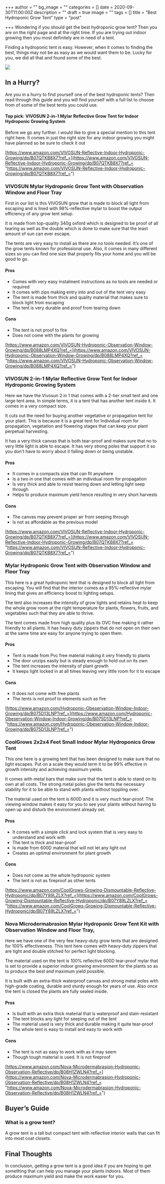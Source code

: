 +++
author = ""
bg_image = ""
categories = []
date = 2020-09-30T11:00:00Z
description = ""
draft = true
image = ""
tags = []
title = "Best Hydroponic Grow Tent"
type = "post"

+++
Wondering if you should get the best hydroponic grow tent? Then you are on the right page and at the right time. If you are trying out indoor growing then you most definitely are in need of a tent.

Finding a hydroponic tent is easy. However, when it comes to finding the best, things may not be as easy as we would want them to be. Lucky for you, we did all that and found some of the best.

![](/images/pexels-iconcom-736779.jpg)

## In a Hurry?

Are you in a hurry to find yourself one of the best hydroponic tents? Then read through this guide and you will find yourself with a full list to choose from of some of the best tents you could use.

#### Top pick: VIVOSUN 2-in-1 Mylar Reflective Grow Tent for Indoor Hydroponic Growing System

Before we go any further. I would like to give a special mention to this tent right here. It comes in just the right size for any indoor growing you might have planned so be sure to check it out

[https://www.amazon.com/VIVOSUN-Reflective-Indoor-Hydroponic-Growing/dp/B07QTKB8X7?ref_=](https://www.amazon.com/VIVOSUN-Reflective-Indoor-Hydroponic-Growing/dp/B07QTKB8X7?ref_= "https://www.amazon.com/VIVOSUN-Reflective-Indoor-Hydroponic-Growing/dp/B07QTKB8X7?ref_=")

### VIVOSUN Mylar Hydroponic Grow Tent with Observation Window and Floor Tray

First in our list is this VIVOSUN grow that is made to block all light from escaping and is lined with 98%-reflective mylar to boost the output efficiency of any grow tent setup.

It is made from top-quality 340g oxford which is designed to be proof of all tearing as well as the double which is done to make sure that the least amount of sun can ever escape.

The tents are very easy to install as there are no tools needed. It’s one of the grow tents known for professional use. Also, it comes in many different sizes so you can find one size that properly fits your home and you will be good to go.

#### Pros

* Comes with very easy instalment instructions as no tools are needed or required
* It comes with zips making entry into and out of the tent very easy
* The tent is made from thick and quality material that makes sure to block light from escaping
* The tent is very durable and proof from tearing down

#### Cons

* The tent is not proof to fire
* Does not come with the plants for growing

[https://www.amazon.com/VIVOSUN-Hydroponic-Observation-Window-Growing/dp/B088LMP4XQ?ref_=](https://www.amazon.com/VIVOSUN-Hydroponic-Observation-Window-Growing/dp/B088LMP4XQ?ref_= "https://www.amazon.com/VIVOSUN-Hydroponic-Observation-Window-Growing/dp/B088LMP4XQ?ref_=")

### VIVOSUN 2-in-1 Mylar Reflective Grow Tent for Indoor Hydroponic Growing System

Here we have the Vivosun 2 in 1 that comes with a 2-tier small tent and one large tent area. In simple terms, it is a tent that has another tent inside it. It comes in a very compact size.

It cuts out the need for buying another vegetative or propagation tent for your plant. This is because it is a great tent for Individual room for propagation, vegetation and flowering stages that can keep your plant perpetual harvesting.

It has a very thick canvas that is both tear-proof and makes sure that no to very little light is able to escape. It has very strong poles that support it so you don't have to worry about it falling down or being unstable.

#### Pros

* It comes in a compacts size that can fit anywhere
* Is a two in one that comes with an individual room for propagation
* Is very thick and able to resist tearing down and letting light seep through
* Helps to produce maximum yield hence resulting in very short harvests

#### Cons

* The canvas may prevent proper air from seeping through
* Is not as affordable as the previous model

[https://www.amazon.com/VIVOSUN-Reflective-Indoor-Hydroponic-Growing/dp/B07QTKB8X7?ref_=](https://www.amazon.com/VIVOSUN-Reflective-Indoor-Hydroponic-Growing/dp/B07QTKB8X7?ref_= "https://www.amazon.com/VIVOSUN-Reflective-Indoor-Hydroponic-Growing/dp/B07QTKB8X7?ref_=")

### Mylar Hydroponic Grow Tent with Observation Window and Floor Tray

This here is a great hydroponic tent that is designed to block all light from escaping. You will find that the interior comes as a 95%-reflective mylar lining that gives an efficiency boost to lighting setups.

The tent also increases the intensity of grow lights and retains heat to keep the whole grow room at the right temperature for plants, flowers, fruits, and vegetables such that they are able to thrive.

The tent comes made from high quality plus its OVC free making it rather friendly to all plants. It has heavy duty zippers that do not open on their own at the same time are easy for anyone trying to open them.

#### Pros

* Tent is made from Pvc free material making it very friendly to plants
* The door unzips easily but is steady enough to hold out on its own
* The tent increases the intensity of plant growth
* It keeps light locked in at all times leaving very little room for it to escape

#### Cons

* It does not come with free plants
* The tents is not proof to elements such as fire

[https://www.amazon.com/Hydroponic-Obeservation-Window-Indoor-Growing/dp/B075D13LNP?ref_=](https://www.amazon.com/Hydroponic-Obeservation-Window-Indoor-Growing/dp/B075D13LNP?ref_= "https://www.amazon.com/Hydroponic-Obeservation-Window-Indoor-Growing/dp/B075D13LNP?ref_=")

### CoolGrows 2x2x4 Feet Small Indoor Mylar Hydroponics Grow Tent

This one here is a growing tent that has been designed to make sure that no light escapes. Put on a scale they would term it to be 99% effective in growth intensity and achieving maximum yields.

It comes with metal bars that make sure that the tent is able to stand on its own at all costs. The strong metal poles give the tents the necessary stability for it to be able to stand with plants without toppling over.

The material used on the tent is 600D and it is very much tear-proof. The viewing window makes it easy for you to see your plants without having to open up and disturb the environment already set.

#### Pros

* It comes with a simple click and lock system that is very easy to understand and work with
* The tent is thick and tear-proof
* Is made from 600D material that will not let any light out
* Creates an optimal environment for plant growth

#### Cons

* Does not come as the whole hydroponic system
* The tent is not as fireproof as other tents

[https://www.amazon.com/CoolGrows-Growing-Dismountable-Reflective-Hydroponic/dp/B07Y89LZLX?ref_=](https://www.amazon.com/CoolGrows-Growing-Dismountable-Reflective-Hydroponic/dp/B07Y89LZLX?ref_= "https://www.amazon.com/CoolGrows-Growing-Dismountable-Reflective-Hydroponic/dp/B07Y89LZLX?ref_=")

### Nova Microdermabrasion Mylar Hydroponic Grow Tent Kit with Observation Window and Floor Tray,

Here we have one of the very few heavy-duty grow tents that are designed for 100% effectiveness. This tent here comes with heavy-duty zippers that are tight and double stitched for perfect light blocking.

The material used on the tent is 100% reflective 600D tear-proof mylar that is set to provide a superior indoor growing environment for the plants so as to produce the best and maximum yield possible.

It is built with an extra-thick waterproof canvas and strong metal poles with high-grade coating, durable and sturdy enough for years of use. Also once the tent is closed the plants are fully sealed inside.

#### Pros

* Is built with an extra thick material that is waterproof and stain-resistant
* The tent blocks any light for seeping out of the tent
* The material used is very thick and durable making it quite tear-proof
* The whole tent is easy to install and easy to work with

#### Cons

* The tent is not as easy to work with as it may seem
* Though tough material is used. It is not fireproof

[https://www.amazon.com/Nova-Microdermabrasion-Hydroponic-Observation-Reflective/dp/B08H1ZWLN4?ref_=](https://www.amazon.com/Nova-Microdermabrasion-Hydroponic-Observation-Reflective/dp/B08H1ZWLN4?ref_= "https://www.amazon.com/Nova-Microdermabrasion-Hydroponic-Observation-Reflective/dp/B08H1ZWLN4?ref_=")

## Buyer’s Guide

### What is a grow tent?

A grow tent is a tall but compact tent with reflective interior walls that can fit into most coat closets.

## Final Thoughts

In conclusion, getting a grow tent is a good idea if you are hoping to get something that can help you manage your plants indoors. Most of them produce maximum yield and make the work easier for you.